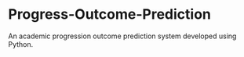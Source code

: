 # Progress-Outcome-Prediction
An academic progression outcome prediction system developed using Python.
